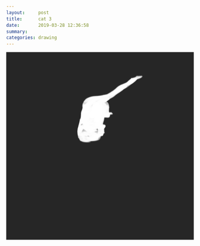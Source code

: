 ```yaml
---
layout:     post
title:      cat 3
date:       2019-03-28 12:36:58
summary:    
categories: drawing
---
```

![cat 3](/images/diary/cat-3.png ".")
